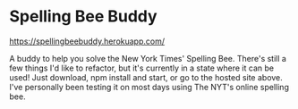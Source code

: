 # Spelling Bee Buddy

https://spellingbeebuddy.herokuapp.com/


A buddy to help you solve the New York Times' Spelling Bee. There's still a few things I'd like to refactor, but it's currently in a state where it can be used! Just download, npm install and start, or go to the hosted site above. I've personally been testing it on most days using The NYT's online spelling bee.
